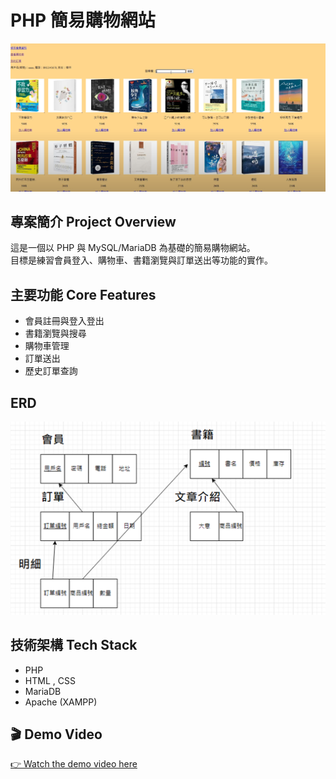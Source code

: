 # PHP 簡易購物網站
![網站畫面](./assets/images/cover.png)

## 專案簡介 Project Overview

這是一個以 PHP 與 MySQL/MariaDB 為基礎的簡易購物網站。  
目標是練習會員登入、購物車、書籍瀏覽與訂單送出等功能的實作。

## 主要功能 Core Features

- 會員註冊與登入登出  
- 書籍瀏覽與搜尋  
- 購物車管理  
- 訂單送出
- 歷史訂單查詢

## ERD
![圖片](./assets/images/ERD.png)

## 技術架構 Tech Stack

- PHP
- HTML , CSS
- MariaDB 
- Apache (XAMPP)  


## 🎬 Demo Video

[👉 Watch the demo video here](https://youtu.be/_cxM8Sjr8PY)

